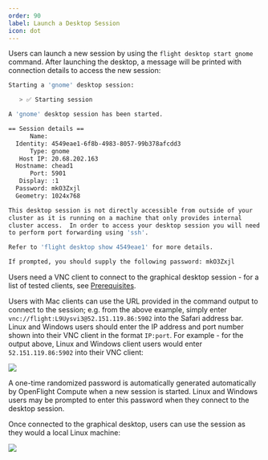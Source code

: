 ```yaml
---
order: 90
label: Launch a Desktop Session
icon: dot
---
```



Users can launch a new session by using the `flight desktop start gnome` command. After launching the desktop, a message will be printed with connection details to access the new session:

```bash
Starting a 'gnome' desktop session:

   > ✅ Starting session

A 'gnome' desktop session has been started.

== Session details ==
      Name:
  Identity: 4549eae1-6f8b-4983-8057-99b378afcdd3
      Type: gnome
   Host IP: 20.68.202.163
  Hostname: chead1
      Port: 5901
   Display: :1
  Password: mkO3Zxjl
  Geometry: 1024x768

This desktop session is not directly accessible from outside of your
cluster as it is running on a machine that only provides internal
cluster access.  In order to access your desktop session you will need
to perform port forwarding using 'ssh'.

Refer to 'flight desktop show 4549eae1' for more details.

If prompted, you should supply the following password: mkO3Zxjl

```

Users need a VNC client to connect to the graphical desktop session - for a list of tested clients, see [Prerequisites](/system_overview/prerequisites/#prerequisites).

Users with Mac clients can use the URL provided in the command output to connect to the session; e.g. from the above example, simply enter `vnc://flight:L9Uysvi3@52.151.119.86:5902` into the Safari address bar. Linux and Windows users should enter the IP address and port number shown into their VNC client in the format `IP:port`. For example - for the output above, Linux and Windows client users would enter `52.151.119.86:5902` into their VNC client:

![](/images/vncclient.png)

A one-time randomized password is automatically generated automatically by OpenFlight Compute when a new session is started. Linux and Windows users may be prompted to enter this password when they connect to the desktop session.

Once connected to the graphical desktop, users can use the session as they would a local Linux machine:

![](/images/vncdesktop.png)